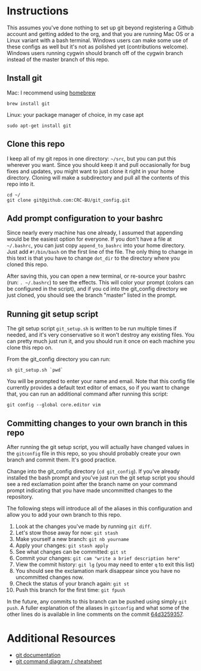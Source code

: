 Instructions
=========

This assumes you've done nothing to set up git beyond registering a Github account and getting added to the org, and that you are running Mac OS or a Linux variant with a bash terminal. Windows users can make some use of these configs as well but it's not as polished yet (contributions welcome). Windows users running cygwin should branch off of the cygwin branch instead of the master branch of this repo.


Install git
------------

Mac: I recommend using [homebrew](http://brew.sh/)
```
brew install git
```
Linux: your package manager of choice, in my case apt
```
sudo apt-get install git
```

Clone this repo
----------------
I keep all of my git repos in one directory: `~/src`, but you can put this wherever you want. Since you should keep it and pull occasionally for bug fixes and updates, you might want to just clone it right in your home directory. Cloning will make a subdirectory and pull all the contents of this repo into it.

```
cd ~/
git clone git@github.com:CRC-BU/git_config.git
```
Add prompt configuration to your bashrc
---------------------------------------
Since nearly every machine has one already, I assumed that appending would be the easiest option for everyone. If you don't have a file at `~/.bashrc`, you can just copy `append_to_bashrc` into your home directory. Just add `#!/bin/bash` on the first line of the file. The only thing to change in this text is that you have to change `dot_dir` to the directory where you cloned this repo.

After saving this, you can open a new terminal, or re-source your bashrc (run: `. ~/.bashrc`) to see the effects. This will color your prompt (colors can be configured in the script), and if you cd into the git_config directory we just cloned, you should see the branch "master" listed in the prompt.

Running git setup script
------------------------

The git setup script `git_setup.sh` is written to be run multiple times if needed, and it's very conservative so it won't destroy any existing files. You can pretty much just run it, and you should run it once on each machine you clone this repo on.

From the git_config directory you can run:
```
sh git_setup.sh `pwd`
```
You will be prompted to enter your name and email. Note that this config file currently provides a default text editor of emacs, so if you want to change that, you can run an additional command after running this script:
```
git config --global core.editor vim
```

Committing changes to your own branch in this repo
--------------------------------------------------
After running the git setup script, you will actually have changed values in the `gitconfig` file in this repo, so you should probably create your own branch and commit them. It's good practice. 

Change into the git_config directory (`cd git_config`). If you've already installed the bash prompt and you've just run the git setup script you should see a red exclamation point after the branch name on your command prompt indicating that you have made uncommitted changes to the repository. 

The following steps will introduce all of the aliases in this configuration and allow you to add your own branch to this repo. 

1. Look at the changes you've made by running `git diff`.
2. Let's stow those away for now: `git stash`
3. Make yourself a new branch: `git nb yourname`
4. Apply your changes: `git stash apply`
5. See what changes can be committed: `git st`
6. Commit your changes: `git cam "write a brief description here"`
7. View the commit history: `git lg` (you may need to enter `q` to exit this list)
8. You should see the exclamation mark disappear since you have no uncommitted changes now.
9. Check the status of your branch again: `git st`
10. Push this branch for the first time: `git fpush`

In the future, any commits to this branch can be pushed using simply `git push`. A fuller explanation of the aliases in `gitconfig` and what some of the other lines do is available in line comments on the commit [64d3259357](https://github.com/CRC-BU/git_config/commit/64d3259357eb9d933c3966fde8601613318c13ee).

Additional Resources
=====================
- [git documentation](http://git-scm.com/docs)
- [git command diagram / cheatsheet](http://ndpsoftware.com/git-cheatsheet.html)
